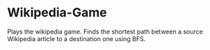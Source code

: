 # Wikipedia-Game
Plays the wikipedia game. Finds the shortest path between a source Wikipedia article to  a destination one using BFS.
